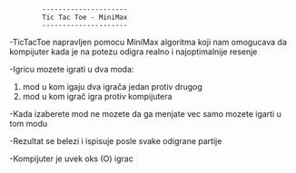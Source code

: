 			---------------------
			Tic Tac Toe - MiniMax
			---------------------

-TicTacToe napravljen pomocu MiniMax algoritma koji nam omogucava da kompijuter 
kada je na potezu odigra realno i najoptimalnije resenje

-Igricu mozete igrati u dva moda:
   1. mod u kom igaju dva igrača jedan protiv drugog
   2. mod u kom igrač igra protiv kompijutera

-Kada izaberete mod ne mozete da ga menjate vec samo mozete igarti u tom modu

-Rezultat se belezi i ispisuje posle svake odigrane partije

-Kompijuter je uvek oks (O) igrac
